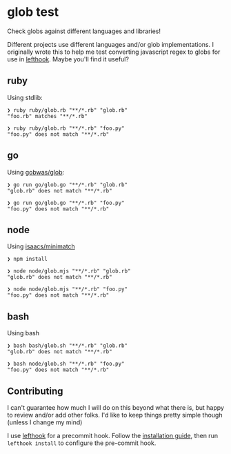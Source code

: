 # glob test

Check globs against different languages and libraries!

Different projects use different languages and/or glob implementations. I originally wrote this to help me test converting javascript regex to globs for use in [lefthook](https://github.com/evilmartians/lefthook). Maybe you'll find it useful?


## ruby

Using stdlib:

```
❯ ruby ruby/glob.rb "**/*.rb" "glob.rb"
"foo.rb" matches "**/*.rb"

❯ ruby ruby/glob.rb "**/*.rb" "foo.py"
"foo.py" does not match "**/*.rb"
```

## go

Using [gobwas/glob](https://github.com/gobwas/glob):

```
❯ go run go/glob.go "**/*.rb" "glob.rb"
"glob.rb" does not match "**/*.rb"

❯ go run go/glob.go "**/*.rb" "foo.py"
"foo.py" does not match "**/*.rb"
```

## node

Using [isaacs/minimatch](https://github.com/isaacs/minimatch)

```
❯ npm install

❯ node node/glob.mjs "**/*.rb" "glob.rb"
"glob.rb" does not match "**/*.rb"

❯ node node/glob.mjs "**/*.rb" "foo.py"
"foo.py" does not match "**/*.rb"
```

## bash

Using bash

```
❯ bash bash/glob.sh "**/*.rb" "glob.rb"
"glob.rb" does not match "**/*.rb"

❯ bash node/glob.sh "**/*.rb" "foo.py"
"foo.py" does not match "**/*.rb"
```

## Contributing

I can't guarantee how much I will do on this beyond what there is, but happy to review and/or add other folks. I'd like to keep things pretty simple though (unless I change my mind)


I use [lefthook](https://github.com/evilmartians/lefthook) for a precommit hook. Follow the [installation guide](https://github.com/evilmartians/lefthook/blob/master/docs/install.md), then run `lefthook install` to configure the pre-commit hook.


